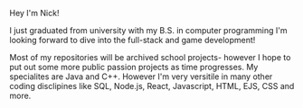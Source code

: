   Hey I'm Nick!
 
I just graduated from university with my B.S. in computer programming
I'm looking forward to dive into the full-stack and game development!

Most of my repositories will be archived school projects- however I hope to put out some more public passion projects as time progresses.
My specialites are Java and C++. However I'm very versitile in many other coding disclipines like SQL, Node.js, React, Javascript, HTML, EJS, CSS and more.
